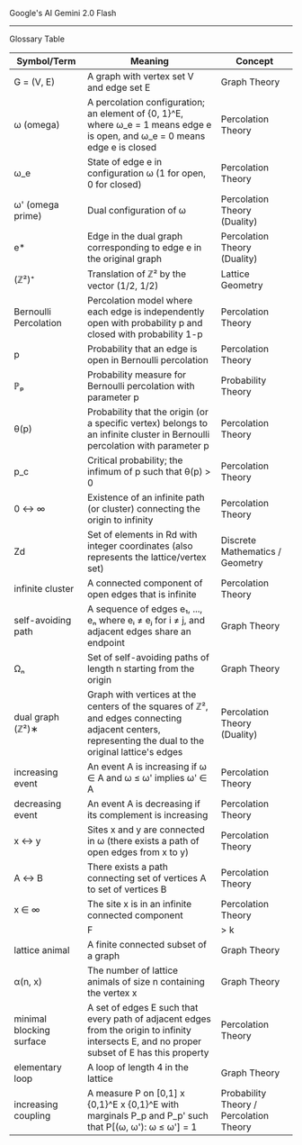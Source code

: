 Google's AI Gemini 2.0 Flash
- - - -

Glossary Table

| Symbol/Term | Meaning | Concept |
|---|---|---|
| G = (V, E) | A graph with vertex set V and edge set E | Graph Theory |
| ω (omega) | A percolation configuration; an element of {0, 1}^E, where ω_e = 1 means edge e is open, and ω_e = 0 means edge e is closed | Percolation Theory |
| ω_e | State of edge e in configuration ω (1 for open, 0 for closed) | Percolation Theory |
| ω' (omega prime) | Dual configuration of ω | Percolation Theory (Duality) |
| e* | Edge in the dual graph corresponding to edge e in the original graph | Percolation Theory (Duality) |
| (ℤ²)⁺ | Translation of ℤ² by the vector (1/2, 1/2) | Lattice Geometry |
| Bernoulli Percolation |  Percolation model where each edge is independently open with probability p and closed with probability 1-p | Percolation Theory |
| p | Probability that an edge is open in Bernoulli percolation | Percolation Theory |
| ℙₚ | Probability measure for Bernoulli percolation with parameter p | Probability Theory |
| θ(p) | Probability that the origin (or a specific vertex) belongs to an infinite cluster in Bernoulli percolation with parameter p | Percolation Theory |
| p_c | Critical probability; the infimum of p such that θ(p) > 0 | Percolation Theory |
| 0 ↔ ∞ |  Existence of an infinite path (or cluster) connecting the origin to infinity | Percolation Theory |
| Zd | Set of elements in Rd with integer coordinates (also represents the lattice/vertex set) | Discrete Mathematics / Geometry |
| infinite cluster | A connected component of open edges that is infinite | Percolation Theory |
| self-avoiding path | A sequence of edges e₁, ..., eₙ where eᵢ ≠ eⱼ for i ≠ j, and adjacent edges share an endpoint | Graph Theory |
| Ωₙ | Set of self-avoiding paths of length n starting from the origin | Graph Theory |
| dual graph (ℤ²)∗ | Graph with vertices at the centers of the squares of ℤ², and edges connecting adjacent centers, representing the dual to the original lattice's edges | Percolation Theory (Duality) |
| increasing event | An event A is increasing if ω ∈ A and ω ≤ ω' implies ω' ∈ A | Percolation Theory |
| decreasing event | An event A is decreasing if its complement is increasing | Percolation Theory |
| x ↔ y |  Sites x and y are connected in ω (there exists a path of open edges from x to y) | Percolation Theory |
| A ↔ B | There exists a path connecting set of vertices A to set of vertices B | Percolation Theory |
| x ∈ ∞ | The site x is in an infinite connected component | Percolation Theory |
| |F| > k | The number of open edges in the set F exceeds k | Percolation Theory |
| lattice animal | A finite connected subset of a graph | Graph Theory |
| α(n, x) | The number of lattice animals of size n containing the vertex x | Graph Theory |
| minimal blocking surface | A set of edges E such that every path of adjacent edges from the origin to infinity intersects E, and no proper subset of E has this property | Percolation Theory |
| elementary loop | A loop of length 4 in the lattice | Graph Theory |
| increasing coupling | A measure P on [0,1] x {0,1}^E x {0,1}^E with marginals P_p and P_p' such that P[(ω, ω'): ω ≤ ω'] = 1 | Probability Theory / Percolation Theory |

